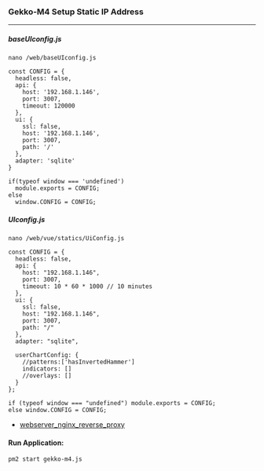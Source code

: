 ### Gekko-M4 Setup Static IP Address

-----
##### baseUIconfig.js
```
nano /web/baseUIconfig.js
```
```
const CONFIG = {
  headless: false,
  api: {
    host: '192.168.1.146',
    port: 3007,
    timeout: 120000
  },
  ui: {
    ssl: false,
    host: '192.168.1.146',
    port: 3007,
    path: '/'
  },
  adapter: 'sqlite'
}

if(typeof window === 'undefined')
  module.exports = CONFIG;
else
  window.CONFIG = CONFIG;

```

##### UIconfig.js  
```
nano /web/vue/statics/UiConfig.js
```

```
const CONFIG = {
  headless: false,
  api: {
    host: "192.168.1.146",
    port: 3007,
    timeout: 10 * 60 * 1000 // 10 minutes
  },
  ui: {
    ssl: false,
    host: "192.168.1.146",
    port: 3007,
    path: "/"
  },
  adapter: "sqlite",
  
  userChartConfig: {
    //patterns:['hasInvertedHammer']
    indicators: []
    //overlays: []
  }
};

if (typeof window === "undefined") module.exports = CONFIG;
else window.CONFIG = CONFIG;
```

* [webserver_nginx_reverse_proxy](https://github.com/universalbit-dev/gekko-m4/blob/master/docs/webserver.md)
#### Run Application:
```
pm2 start gekko-m4.js
```
